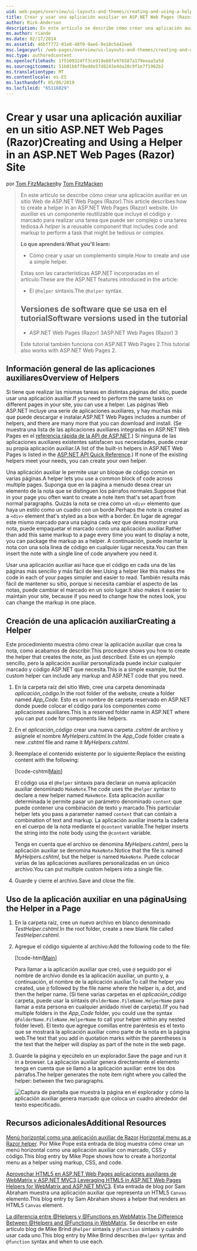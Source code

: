 ```yaml
---
uid: web-pages/overview/ui-layouts-and-themes/creating-and-using-a-helper-in-an-aspnet-web-pages-site
title: Crear y usar una aplicación auxiliar en ASP.NET Web Pages (Razor) sitio | Microsoft Docs
author: Rick-Anderson
description: En este artículo se describe cómo crear una aplicación auxiliar en un sitio Web de ASP.NET Web Pages (Razor). Una aplicación auxiliar es un componente reutilizable que incluye el código y el marcado para rendimiento...
ms.author: riande
ms.date: 02/17/2014
ms.assetid: 46bff772-01e0-40f0-9ae6-9e18c5442ee6
msc.legacyurl: /web-pages/overview/ui-layouts-and-themes/creating-and-using-a-helper-in-an-aspnet-web-pages-site
msc.type: authoredcontent
ms.openlocfilehash: 1f5109324ff3ce919e88fe976587a179eeaa5a5d
ms.sourcegitcommit: 51b01b6ff8edde57d8243e4da28c9f1e7f1962b2
ms.translationtype: MT
ms.contentlocale: es-ES
ms.lasthandoff: 05/06/2019
ms.locfileid: "65116029"
---
```

# <a name="creating-and-using-a-helper-in-an-aspnet-web-pages-razor-site"></a><span data-ttu-id="52dc9-104">Crear y usar una aplicación auxiliar en un sitio ASP.NET Web Pages (Razor)</span><span class="sxs-lookup"><span data-stu-id="52dc9-104">Creating and Using a Helper in an ASP.NET Web Pages (Razor) Site</span></span>

<span data-ttu-id="52dc9-105">por [Tom FitzMacken](https://github.com/tfitzmac)</span><span class="sxs-lookup"><span data-stu-id="52dc9-105">by [Tom FitzMacken](https://github.com/tfitzmac)</span></span>

> <span data-ttu-id="52dc9-106">En este artículo se describe cómo crear una aplicación auxiliar en un sitio Web de ASP.NET Web Pages (Razor).</span><span class="sxs-lookup"><span data-stu-id="52dc9-106">This article describes how to create a helper in an ASP.NET Web Pages (Razor) website.</span></span> <span data-ttu-id="52dc9-107">Un *auxiliar* es un componente reutilizable que incluye el código y marcado para realizar una tarea que puede ser complejo o una tarea tediosa.</span><span class="sxs-lookup"><span data-stu-id="52dc9-107">A *helper* is a reusable component that includes code and markup to perform a task that might be tedious or complex.</span></span>
> 
> <span data-ttu-id="52dc9-108">**Lo que aprenderá:**</span><span class="sxs-lookup"><span data-stu-id="52dc9-108">**What you'll learn:**</span></span> 
> 
> - <span data-ttu-id="52dc9-109">Cómo crear y usar un complemento simple.</span><span class="sxs-lookup"><span data-stu-id="52dc9-109">How to create and use a simple helper.</span></span>
> 
> <span data-ttu-id="52dc9-110">Estas son las características ASP.NET incorporadas en el artículo:</span><span class="sxs-lookup"><span data-stu-id="52dc9-110">These are the ASP.NET features introduced in the article:</span></span>
> 
> - <span data-ttu-id="52dc9-111">El `@helper` sintaxis.</span><span class="sxs-lookup"><span data-stu-id="52dc9-111">The `@helper` syntax.</span></span>
>   
> 
> ## <a name="software-versions-used-in-the-tutorial"></a><span data-ttu-id="52dc9-112">Versiones de software que se usa en el tutorial</span><span class="sxs-lookup"><span data-stu-id="52dc9-112">Software versions used in the tutorial</span></span>
> 
> 
> - <span data-ttu-id="52dc9-113">ASP.NET Web Pages (Razor) 3</span><span class="sxs-lookup"><span data-stu-id="52dc9-113">ASP.NET Web Pages (Razor) 3</span></span>
>   
> 
> <span data-ttu-id="52dc9-114">Este tutorial también funciona con ASP.NET Web Pages 2.</span><span class="sxs-lookup"><span data-stu-id="52dc9-114">This tutorial also works with ASP.NET Web Pages 2.</span></span>

## <a name="overview-of-helpers"></a><span data-ttu-id="52dc9-115">Información general de las aplicaciones auxiliares</span><span class="sxs-lookup"><span data-stu-id="52dc9-115">Overview of Helpers</span></span>

<span data-ttu-id="52dc9-116">Si tiene que realizar las mismas tareas en distintas páginas del sitio, puede usar una aplicación auxiliar.</span><span class="sxs-lookup"><span data-stu-id="52dc9-116">If you need to perform the same tasks on different pages in your site, you can use a helper.</span></span> <span data-ttu-id="52dc9-117">Las páginas Web ASP.NET incluye una serie de aplicaciones auxiliares, y hay muchas más que puede descargar e instalar.</span><span class="sxs-lookup"><span data-stu-id="52dc9-117">ASP.NET Web Pages includes a number of helpers, and there are many more that you can download and install.</span></span> <span data-ttu-id="52dc9-118">(Se muestra una lista de las aplicaciones auxiliares integradas en ASP.NET Web Pages en el [referencia rápida de la API de ASP.NET](https://go.microsoft.com/fwlink/?LinkId=202907).) Si ninguna de las aplicaciones auxiliares existentes satisfacen sus necesidades, puede crear su propia aplicación auxiliar.</span><span class="sxs-lookup"><span data-stu-id="52dc9-118">(A list of the built-in helpers in ASP.NET Web Pages is listed in the [ASP.NET API Quick Reference](https://go.microsoft.com/fwlink/?LinkId=202907).) If none of the existing helpers meet your needs, you can create your own helper.</span></span>

<span data-ttu-id="52dc9-119">Una aplicación auxiliar le permite usar un bloque de código común en varias páginas.</span><span class="sxs-lookup"><span data-stu-id="52dc9-119">A helper lets you use a common block of code across multiple pages.</span></span> <span data-ttu-id="52dc9-120">Suponga que en la página a menudo desea crear un elemento de la nota que se distinguen los párrafos normales.</span><span class="sxs-lookup"><span data-stu-id="52dc9-120">Suppose that in your page you often want to create a note item that's set apart from normal paragraphs.</span></span> <span data-ttu-id="52dc9-121">Quizás la nota se crea como un `<div>` elemento que haya un estilo como un cuadro con un borde.</span><span class="sxs-lookup"><span data-stu-id="52dc9-121">Perhaps the note is created as a `<div>` element that's styled as a box with a border.</span></span> <span data-ttu-id="52dc9-122">En lugar de agregar este mismo marcado para una página cada vez que desea mostrar una nota, puede empaquetar el marcado como una aplicación auxiliar.</span><span class="sxs-lookup"><span data-stu-id="52dc9-122">Rather than add this same markup to a page every time you want to display a note, you can package the markup as a helper.</span></span> <span data-ttu-id="52dc9-123">A continuación, puede insertar la nota con una sola línea de código en cualquier lugar necesita.</span><span class="sxs-lookup"><span data-stu-id="52dc9-123">You can then insert the note with a single line of code anywhere you need it.</span></span>

<span data-ttu-id="52dc9-124">Usar una aplicación auxiliar así hace que el código en cada una de las páginas más sencillo y más fácil de leer.</span><span class="sxs-lookup"><span data-stu-id="52dc9-124">Using a helper like this makes the code in each of your pages simpler and easier to read.</span></span> <span data-ttu-id="52dc9-125">También resulta más fácil de mantener su sitio, porque si necesita cambiar el aspecto de las notas, puede cambiar el marcado en un solo lugar.</span><span class="sxs-lookup"><span data-stu-id="52dc9-125">It also makes it easier to maintain your site, because if you need to change how the notes look, you can change the markup in one place.</span></span>

## <a name="creating-a-helper"></a><span data-ttu-id="52dc9-126">Creación de una aplicación auxiliar</span><span class="sxs-lookup"><span data-stu-id="52dc9-126">Creating a Helper</span></span>

<span data-ttu-id="52dc9-127">Este procedimiento muestra cómo crear la aplicación auxiliar que crea la nota, como acabamos de describir.</span><span class="sxs-lookup"><span data-stu-id="52dc9-127">This procedure shows you how to create the helper that creates the note, as just described.</span></span> <span data-ttu-id="52dc9-128">Este es un ejemplo sencillo, pero la aplicación auxiliar personalizada puede incluir cualquier marcado y código ASP.NET que necesita.</span><span class="sxs-lookup"><span data-stu-id="52dc9-128">This is a simple example, but the custom helper can include any markup and ASP.NET code that you need.</span></span>

1. <span data-ttu-id="52dc9-129">En la carpeta raíz del sitio Web, cree una carpeta denominada *aplicación\_código*.</span><span class="sxs-lookup"><span data-stu-id="52dc9-129">In the root folder of the website, create a folder named *App\_Code*.</span></span> <span data-ttu-id="52dc9-130">Esto es un nombre de carpeta reservado en ASP.NET donde puede colocar el código para los componentes como aplicaciones auxiliares.</span><span class="sxs-lookup"><span data-stu-id="52dc9-130">This is a reserved folder name in ASP.NET where you can put code for components like helpers.</span></span>
2. <span data-ttu-id="52dc9-131">En el *aplicación\_código* crear una nueva carpeta *.cshtml* de archivo y asígnele el nombre *MyHelpers.cshtml*.</span><span class="sxs-lookup"><span data-stu-id="52dc9-131">In the *App\_Code* folder create a new *.cshtml* file and name it *MyHelpers.cshtml*.</span></span>
3. <span data-ttu-id="52dc9-132">Reemplace el contenido existente por lo siguiente:</span><span class="sxs-lookup"><span data-stu-id="52dc9-132">Replace the existing content with the following:</span></span>

    [!code-cshtml[Main](creating-and-using-a-helper-in-an-aspnet-web-pages-site/samples/sample1.cshtml)]

    <span data-ttu-id="52dc9-133">El código usa el `@helper` sintaxis para declarar un nueva aplicación auxiliar denominado `MakeNote`.</span><span class="sxs-lookup"><span data-stu-id="52dc9-133">The code uses the `@helper` syntax to declare a new helper named `MakeNote`.</span></span> <span data-ttu-id="52dc9-134">Esta aplicación auxiliar determinada le permite pasar un parámetro denominado `content` que puede contener una combinación de texto y marcado.</span><span class="sxs-lookup"><span data-stu-id="52dc9-134">This particular helper lets you pass a parameter named `content` that can contain a combination of text and markup.</span></span> <span data-ttu-id="52dc9-135">La aplicación auxiliar inserta la cadena en el cuerpo de la nota mediante el `@content` variable.</span><span class="sxs-lookup"><span data-stu-id="52dc9-135">The helper inserts the string into the note body using the `@content` variable.</span></span>

    <span data-ttu-id="52dc9-136">Tenga en cuenta que el archivo se denomina *MyHelpers.cshtml*, pero la aplicación auxiliar se denomina `MakeNote`.</span><span class="sxs-lookup"><span data-stu-id="52dc9-136">Notice that the file is named *MyHelpers.cshtml*, but the helper is named `MakeNote`.</span></span> <span data-ttu-id="52dc9-137">Puede colocar varias de las aplicaciones auxiliares personalizadas en un único archivo.</span><span class="sxs-lookup"><span data-stu-id="52dc9-137">You can put multiple custom helpers into a single file.</span></span>
4. <span data-ttu-id="52dc9-138">Guarde y cierre el archivo.</span><span class="sxs-lookup"><span data-stu-id="52dc9-138">Save and close the file.</span></span>

## <a name="using-the-helper-in-a-page"></a><span data-ttu-id="52dc9-139">Uso de la aplicación auxiliar en una página</span><span class="sxs-lookup"><span data-stu-id="52dc9-139">Using the Helper in a Page</span></span>

1. <span data-ttu-id="52dc9-140">En la carpeta raíz, cree un nuevo archivo en blanco denominado *TestHelper.cshtml*.</span><span class="sxs-lookup"><span data-stu-id="52dc9-140">In the root folder, create a new blank file called *TestHelper.cshtml*.</span></span>
2. <span data-ttu-id="52dc9-141">Agregue el código siguiente al archivo:</span><span class="sxs-lookup"><span data-stu-id="52dc9-141">Add the following code to the file:</span></span>

    [!code-html[Main](creating-and-using-a-helper-in-an-aspnet-web-pages-site/samples/sample2.html)]

    <span data-ttu-id="52dc9-142">Para llamar a la aplicación auxiliar que creó, use `@` seguido por el nombre de archivo donde es la aplicación auxiliar, un punto y, a continuación, el nombre de la aplicación auxiliar.</span><span class="sxs-lookup"><span data-stu-id="52dc9-142">To call the helper you created, use `@` followed by the file name where the helper is, a dot, and then the helper name.</span></span> <span data-ttu-id="52dc9-143">(Si tiene varias carpetas en el *aplicación\_código* carpeta, puede usar la sintaxis `@FolderName.FileName.HelperName` para llamar a esta persona en cualquier anidado nivel de carpeta).</span><span class="sxs-lookup"><span data-stu-id="52dc9-143">(If you had multiple folders in the *App\_Code* folder, you could use the syntax `@FolderName.FileName.HelperName` to call your helper within any nested folder level).</span></span> <span data-ttu-id="52dc9-144">El texto que agregue comillas entre paréntesis es el texto que se mostrará la aplicación auxiliar como parte de la nota en la página web.</span><span class="sxs-lookup"><span data-stu-id="52dc9-144">The text that you add in quotation marks within the parentheses is the text that the helper will display as part of the note in the web page.</span></span>
3. <span data-ttu-id="52dc9-145">Guarde la página y ejecútelo en un explorador.</span><span class="sxs-lookup"><span data-stu-id="52dc9-145">Save the page and run it in a browser.</span></span> <span data-ttu-id="52dc9-146">La aplicación auxiliar genera directamente el elemento tenga en cuenta que se llamó a la aplicación auxiliar: entre los dos párrafos.</span><span class="sxs-lookup"><span data-stu-id="52dc9-146">The helper generates the note item right where you called the helper: between the two paragraphs.</span></span>

    ![Captura de pantalla que muestra la página en el explorador y cómo la aplicación auxiliar genera marcado que coloca un cuadro alrededor del texto especificado.](creating-and-using-a-helper-in-an-aspnet-web-pages-site/_static/image1.jpg)

## <a name="additional-resources"></a><span data-ttu-id="52dc9-148">Recursos adicionales</span><span class="sxs-lookup"><span data-stu-id="52dc9-148">Additional Resources</span></span>

<span data-ttu-id="52dc9-149">[Menú horizontal como una aplicación auxiliar de Razor](http://mikepope.com/blog/DisplayBlog.aspx?permalink=2341).</span><span class="sxs-lookup"><span data-stu-id="52dc9-149">[Horizontal menu as a Razor helper](http://mikepope.com/blog/DisplayBlog.aspx?permalink=2341).</span></span> <span data-ttu-id="52dc9-150">Por Mike Pope esta entrada de blog muestra cómo crear un menú horizontal como una aplicación auxiliar con marcado, CSS y código.</span><span class="sxs-lookup"><span data-stu-id="52dc9-150">This blog entry by Mike Pope shows how to create a horizontal menu as a helper using markup, CSS, and code.</span></span>

<span data-ttu-id="52dc9-151">[Aprovechar HTML5 en ASP.NET Web Pages aplicaciones auxiliares de WebMatrix y ASP.NET MVC3](http://geekswithblogs.net/wildturtle/archive/2010/11/08/html5-in-asp.net-web-pages-helpers-for-webmatrix-and_aspnet_mvc3.aspx).</span><span class="sxs-lookup"><span data-stu-id="52dc9-151">[Leveraging HTML5 in ASP.NET Web Pages Helpers for WebMatrix and ASP.NET MVC3](http://geekswithblogs.net/wildturtle/archive/2010/11/08/html5-in-asp.net-web-pages-helpers-for-webmatrix-and_aspnet_mvc3.aspx).</span></span> <span data-ttu-id="52dc9-152">Esta entrada de blog por Sam Abraham muestra una aplicación auxiliar que representa un HTML5 `Canvas` elemento.</span><span class="sxs-lookup"><span data-stu-id="52dc9-152">This blog entry by Sam Abraham shows a helper that renders an HTML5 `Canvas` element.</span></span>

<span data-ttu-id="52dc9-153">[La diferencia entre @Helpers y @Functions en WebMatrix](http://www.mikesdotnetting.com/Article/173/The-Difference-Between-@Helpers-and-@Functions-In-WebMatrix).</span><span class="sxs-lookup"><span data-stu-id="52dc9-153">[The Difference Between @Helpers and @Functions in WebMatrix](http://www.mikesdotnetting.com/Article/173/The-Difference-Between-@Helpers-and-@Functions-In-WebMatrix).</span></span> <span data-ttu-id="52dc9-154">Se describe en este artículo blog de Mike Brind `@helper` sintaxis y `@function` sintaxis y cuándo usar cada uno.</span><span class="sxs-lookup"><span data-stu-id="52dc9-154">This blog entry by Mike Brind describes `@helper` syntax and `@function` syntax and when to use each.</span></span>
